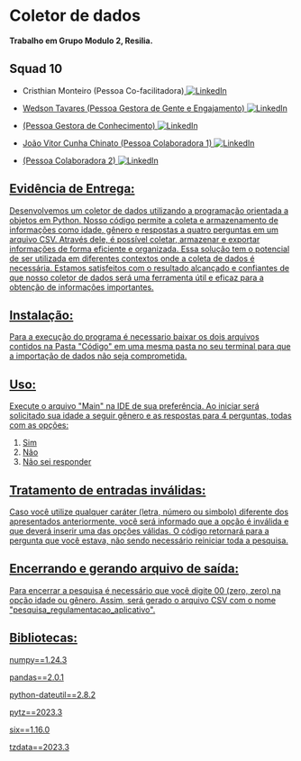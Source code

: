 # Coletor de dados

**Trabalho em Grupo Modulo 2, Resilia.**
 
## Squad 10 

- Cristhian Monteiro (Pessoa Co-facilitadora)<a href="https://www.linkedin.com/in/cristhian-monteiro/">
        <img src="https://img.shields.io/badge/LinkedIn-blue?style=flat-square&logo=linkedin" alt="LinkedIn">

- Wedson Tavares (Pessoa Gestora de Gente e Engajamento)<a href="https://www.linkedin.com/in/wedson-tavares-0a7961261/">
        <img src="https://img.shields.io/badge/LinkedIn-blue?style=flat-square&logo=linkedin" alt="LinkedIn">
        
- (Pessoa Gestora de Conhecimento)<a href="https://www.linkedin.com/">
        <img src="https://img.shields.io/badge/LinkedIn-blue?style=flat-square&logo=linkedin" alt="LinkedIn">

- João Vitor Cunha Chinato (Pessoa Colaboradora 1) <a href="https://www.linkedin.com/in/joao-vitor-cunha-chinato/">
        <img src="https://img.shields.io/badge/LinkedIn-blue?style=flat-square&logo=linkedin" alt="LinkedIn">

- (Pessoa Colaboradora 2) <a href="[https://www.linkedin.com/in/thiagochechia/)">
        <img src="https://img.shields.io/badge/LinkedIn-blue?style=flat-square&logo=linkedin" alt="LinkedIn">



## Evidência de Entrega:

Desenvolvemos um coletor de dados utilizando a programação orientada a objetos em Python. Nosso código permite a coleta e armazenamento de informações como idade, gênero e respostas a quatro perguntas em um arquivo CSV.
Através dele, é possível coletar, armazenar e exportar informações de forma eficiente e organizada. Essa solução tem o potencial de ser utilizada em diferentes contextos onde a coleta de dados é necessária.
Estamos satisfeitos com o resultado alcançado e confiantes de que nosso coletor de dados será uma ferramenta útil e eficaz para a obtenção de informações importantes.

## Instalação:

Para a execução do programa é necessario baixar os dois arquivos contidos na Pasta "Código" em uma mesma pasta no seu terminal para que a importação de dados não seja comprometida.

## Uso:
Execute o arquivo "Main" na IDE de sua preferência.
Ao iniciar será solicitado sua idade a seguir gênero e as respostas para 4 perguntas, todas com as opções:

1. Sim
2. Não
3. Não sei responder

## Tratamento de entradas inválidas:
Caso você utilize qualquer caráter (letra, número ou simbolo) diferente dos apresentados anteriormente, você será informado que a opção é inválida e que deverá inserir uma das opções válidas. O código retornará para a pergunta que você estava, não sendo necessário reiniciar toda a pesquisa.

## Encerrando e gerando arquivo de saída:
Para encerrar a pesquisa é necessário que você digite 00 (zero, zero) na opção idade ou gênero.
Assim, será gerado o arquivo CSV com o nome "pesquisa_regulamentacao_aplicativo".

## Bibliotecas: 

numpy==1.24.3

pandas==2.0.1

python-dateutil==2.8.2

pytz==2023.3

six==1.16.0

tzdata==2023.3
